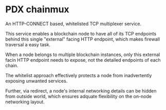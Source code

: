 # PDX chainmux

An HTTP-CONNECT based, whitelisted TCP multiplexer service.

This service enables a blockchain node to have all of its 
TCP endpoints behind this single "external" facing HTTP 
endpoint, which makes firewall traversal a easy task.

When a node belongs to multiple blockchain instances, only
this external facin HTTP endpoint needs to expose, not the 
detailed endpoints of each chain.

The whitelist approach effectively protects a node from 
inadvertently exposing unwanted services. 

Further, via redirect, a node's internal networking details
can be hidden from outside world, which ensures adquate 
flexibility on the on-node networking layout.
